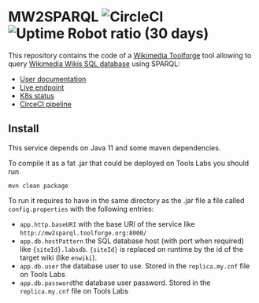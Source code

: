 MW2SPARQL ![CircleCI](https://img.shields.io/circleci/build/github/mw2sparql/mw2sparql) ![Uptime Robot ratio (30 days)](https://img.shields.io/uptimerobot/ratio/m785457671-7a0e820bedfad3595188afb7)
=========

This repository contains the code of a [Wikimedia Toolforge](https://toolforge.org) tool allowing to query [Wikimedia Wikis SQL database](https://www.mediawiki.org/wiki/Database) using SPARQL:
* [User documentation](https://www.mediawiki.org/wiki/MW2SPARQL)
* [Live endpoint](https://mw2sparql.toolforge.org/)
* [K8s status](https://k8s-status.toolforge.org/namespaces/tool-mw2sparql/) 
* [CirceCI pipeline](https://app.circleci.com/pipelines/github/mw2sparql/mw2sparql)

## Install

This service depends on Java 11 and some maven dependencies.

To compile it as a fat .jar that could be deployed on Tools Labs you should run
```
mvn clean package
```

To run it requires to have in the same directory as the .jar file a file called `config.properties` with the following entries:

* `app.http.baseURI` with the base URI of the service like `http://mw2sparql.toolforge.org:8000/`
* `app.db.hostPattern` the SQL database host (with port when required) like `{siteId}.labsdb`. `{siteId}` is replaced on runtime by the id of the target wiki (like `enwiki`).
* `app.db.user` the database user to use. Stored in the `replica.my.cnf` file on Tools Labs
* `app.db.password`the database user password. Stored in the `replica.my.cnf` file on Tools Labs
